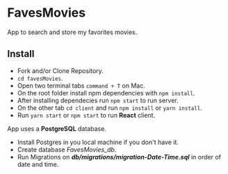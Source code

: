 # FavesMovies

App to search and store my favorites movies.

## Install

- Fork and/or Clone Repository.
- `cd favesMovies`.
- Open two terminal tabs `command + T` on Mac.
- On the root folder install npm dependencies with `npm install`.
- After installing dependecies run `npm start` to run server.
- On the other tab `cd client` and run `npm install` or `yarn install`.
- Run `yarn start` or `npm start` to run **React** client.

App uses a **PostgreSQL** database.

- Install Postgres in you local machine if you don't have it.
- Create database _FavesMovies_db_.
- Run Migrations on _**db/migrations/migration-Date-Time.sql**_ in order of date and time.